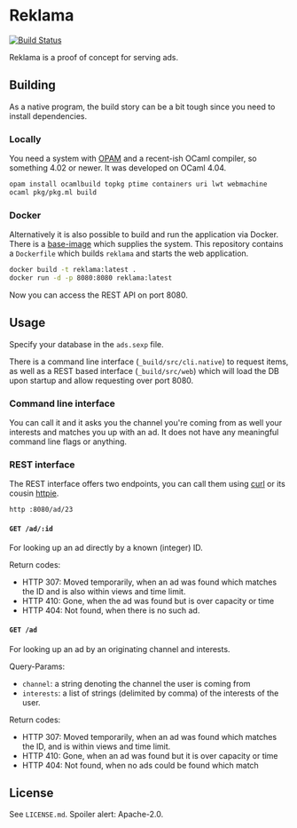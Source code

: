# Reklama #

[![Build Status](https://travis-ci.com/Leonidas-from-XIV/reklama.svg?token=ikxzhRzSB2xgcAYcBv1R&branch=master)](https://travis-ci.com/Leonidas-from-XIV/reklama)

Reklama is a proof of concept for serving ads.

## Building ##

As a native program, the build story can be a bit tough since you need to
install dependencies.

### Locally ###

You need a system with [OPAM](https://opam.ocaml.org/) and a recent-ish OCaml
compiler, so something 4.02 or newer. It was developed on OCaml 4.04.

```sh
opam install ocamlbuild topkg ptime containers uri lwt webmachine
ocaml pkg/pkg.ml build
```

### Docker ###

Alternatively it is also possible to build and run the application via Docker.
There is a [base-image][] which supplies the system. This repository contains a
`Dockerfile` which builds `reklama` and starts the web application.

```sh
docker build -t reklama:latest .
docker run -d -p 8080:8080 reklama:latest
```

Now you can access the REST API on port 8080.

## Usage ##

Specify your database in the `ads.sexp` file.

There is a command line interface (`_build/src/cli.native`) to request items,
as well as a REST based interface (`_build/src/web`) which will load the DB
upon startup and allow requesting over port 8080.

### Command line interface ###

You can call it and it asks you the channel you're coming from as well your
interests and matches you up with an ad. It does not have any meaningful
command line flags or anything.


### REST interface ###

The REST interface offers two endpoints, you can call them using [curl][] or
its cousin [httpie][].

```sh
http :8080/ad/23
```

#### `GET /ad/:id` ####

For looking up an ad directly by a known (integer) ID.

Return codes:

  * HTTP 307: Moved temporarily, when an ad was found which matches the ID and
    is also within views and time limit.
  * HTTP 410: Gone, when the ad was found but is over capacity or time
  * HTTP 404: Not found, when there is no such ad.

#### `GET /ad` #####

For looking up an ad by an originating channel and interests.

Query-Params:

  * `channel`: a string denoting the channel the user is coming from
  * `interests`: a list of strings (delimited by comma) of the interests of the
    user.

Return codes:

  * HTTP 307: Moved temporarily, when an ad was found which matches the ID,
    and is within views and time limit.
  * HTTP 410: Gone, when an ad was found but it is over capacity or time
  * HTTP 404: Not found, when no ads could be found which match

## License ##

See `LICENSE.md`. Spoiler alert: Apache-2.0.

[curl]: https://curl.haxx.se/
[httpie]: https://httpie.org/
[base-image]: https://hub.docker.com/r/leonidasfromxiv/docker-opam/
